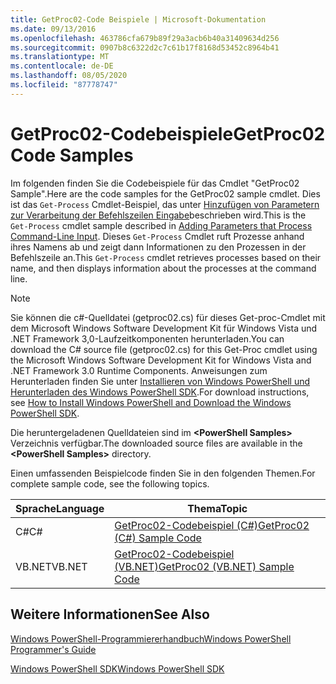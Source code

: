 ```yaml
---
title: GetProc02-Code Beispiele | Microsoft-Dokumentation
ms.date: 09/13/2016
ms.openlocfilehash: 463786cfa679b89f29a3acb6b40a31409634d256
ms.sourcegitcommit: 0907b8c6322d2c7c61b17f8168d53452c8964b41
ms.translationtype: MT
ms.contentlocale: de-DE
ms.lasthandoff: 08/05/2020
ms.locfileid: "87778747"
---
```

# <a name="getproc02-code-samples"></a><span data-ttu-id="39d09-102">GetProc02-Codebeispiele</span><span class="sxs-lookup"><span data-stu-id="39d09-102">GetProc02 Code Samples</span></span>

<span data-ttu-id="39d09-103">Im folgenden finden Sie die Codebeispiele für das Cmdlet "GetProc02 Sample".</span><span class="sxs-lookup"><span data-stu-id="39d09-103">Here are the code samples for the GetProc02 sample cmdlet.</span></span> <span data-ttu-id="39d09-104">Dies ist das `Get-Process` Cmdlet-Beispiel, das unter [Hinzufügen von Parametern zur Verarbeitung der Befehlszeilen Eingabe](../cmdlet/adding-parameters-that-process-command-line-input.md)beschrieben wird.</span><span class="sxs-lookup"><span data-stu-id="39d09-104">This is the `Get-Process` cmdlet sample described in [Adding Parameters that Process Command-Line Input](../cmdlet/adding-parameters-that-process-command-line-input.md).</span></span> <span data-ttu-id="39d09-105">Dieses `Get-Process` Cmdlet ruft Prozesse anhand ihres Namens ab und zeigt dann Informationen zu den Prozessen in der Befehlszeile an.</span><span class="sxs-lookup"><span data-stu-id="39d09-105">This `Get-Process` cmdlet retrieves processes based on their name, and then displays information about the processes at the command line.</span></span>

> [!NOTE]
> <span data-ttu-id="39d09-106">Sie können die c#-Quelldatei (getproc02.cs) für dieses Get-proc-Cmdlet mit dem Microsoft Windows Software Development Kit für Windows Vista und .NET Framework 3,0-Laufzeitkomponenten herunterladen.</span><span class="sxs-lookup"><span data-stu-id="39d09-106">You can download the C# source file (getproc02.cs) for this Get-Proc cmdlet using the Microsoft Windows Software Development Kit for Windows Vista and .NET Framework 3.0 Runtime Components.</span></span> <span data-ttu-id="39d09-107">Anweisungen zum Herunterladen finden Sie unter [Installieren von Windows PowerShell und Herunterladen des Windows PowerShell SDK](/powershell/scripting/developer/installing-the-windows-powershell-sdk).</span><span class="sxs-lookup"><span data-stu-id="39d09-107">For download instructions, see [How to Install Windows PowerShell and Download the Windows PowerShell SDK](/powershell/scripting/developer/installing-the-windows-powershell-sdk).</span></span>
>
> <span data-ttu-id="39d09-108">Die heruntergeladenen Quelldateien sind im **\<PowerShell Samples>** Verzeichnis verfügbar.</span><span class="sxs-lookup"><span data-stu-id="39d09-108">The downloaded source files are available in the **\<PowerShell Samples>** directory.</span></span>

<span data-ttu-id="39d09-109">Einen umfassenden Beispielcode finden Sie in den folgenden Themen.</span><span class="sxs-lookup"><span data-stu-id="39d09-109">For complete sample code, see the following topics.</span></span>

|<span data-ttu-id="39d09-110">Sprache</span><span class="sxs-lookup"><span data-stu-id="39d09-110">Language</span></span>|<span data-ttu-id="39d09-111">Thema</span><span class="sxs-lookup"><span data-stu-id="39d09-111">Topic</span></span>|
|--------------|-----------|
|<span data-ttu-id="39d09-112">C#</span><span class="sxs-lookup"><span data-stu-id="39d09-112">C#</span></span>|[<span data-ttu-id="39d09-113">GetProc02-Codebeispiel (C#)</span><span class="sxs-lookup"><span data-stu-id="39d09-113">GetProc02 (C#) Sample Code</span></span>](./getproc02-csharp-sample-code.md)|
|<span data-ttu-id="39d09-114">VB.NET</span><span class="sxs-lookup"><span data-stu-id="39d09-114">VB.NET</span></span>|[<span data-ttu-id="39d09-115">GetProc02-Codebeispiel (VB.NET)</span><span class="sxs-lookup"><span data-stu-id="39d09-115">GetProc02 (VB.NET) Sample Code</span></span>](./getproc02-vb-net-sample-code.md)|

## <a name="see-also"></a><span data-ttu-id="39d09-116">Weitere Informationen</span><span class="sxs-lookup"><span data-stu-id="39d09-116">See Also</span></span>

[<span data-ttu-id="39d09-117">Windows PowerShell-Programmiererhandbuch</span><span class="sxs-lookup"><span data-stu-id="39d09-117">Windows PowerShell Programmer's Guide</span></span>](./windows-powershell-programmer-s-guide.md)

[<span data-ttu-id="39d09-118">Windows PowerShell SDK</span><span class="sxs-lookup"><span data-stu-id="39d09-118">Windows PowerShell SDK</span></span>](../windows-powershell-reference.md)
